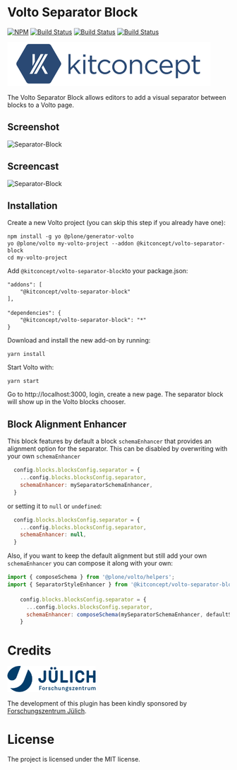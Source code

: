 # Volto Separator Block

[![NPM](https://img.shields.io/npm/v/@kitconcept/volto-separator-block.svg)](https://www.npmjs.com/package/@kitconcept/volto-separator-block)
[![Build Status](https://github.com/kitconcept/volto-separator-block/actions/workflows/code.yml/badge.svg)](https://github.com/kitconcept/volto-separator-block/actions)
[![Build Status](https://github.com/kitconcept/volto-separator-block/actions/workflows/unit.yml/badge.svg)](https://github.com/kitconcept/volto-separator-block/actions)
[![Build Status](https://github.com/kitconcept/volto-separator-block/actions/workflows/acceptance.yml/badge.svg)](https://github.com/kitconcept/volto-separator-block/actions)

![kitconcept GmbH](https://github.com/kitconcept/volto-blocks/raw/master/kitconcept.png)

The Volto Separator Block allows editors to add a visual separator between blocks to a Volto page.

## Screenshot

![Separator-Block](https://github.com/kitconcept/volto-separator-block/raw/master/screenshot.png)

## Screencast

![Separator-Block](https://github.com/kitconcept/volto-separator-block/raw/master/screencast.gif)

## Installation

Create a new Volto project (you can skip this step if you already have one):

```
npm install -g yo @plone/generator-volto
yo @plone/volto my-volto-project --addon @kitconcept/volto-separator-block
cd my-volto-project
```

Add `@kitconcept/volto-separator-block`to your package.json:

```
"addons": [
    "@kitconcept/volto-separator-block"
],

"dependencies": {
    "@kitconcept/volto-separator-block": "*"
}
```

Download and install the new add-on by running:

```
yarn install
```

Start Volto with:

```
yarn start
```

Go to http://localhost:3000, login, create a new page. The separator block will show up in the Volto blocks chooser.

## Block Alignment Enhancer

This block features by default a block `schemaEnhancer` that provides an alignment option for the separator. This can be disabled by overwriting with your own `schemaEnhancer`

```js
  config.blocks.blocksConfig.separator = {
    ...config.blocks.blocksConfig.separator,
    schemaEnhancer: mySeparatorSchemaEnhancer,
  }
```
or setting it to `null` or `undefined`:

```js
  config.blocks.blocksConfig.separator = {
    ...config.blocks.blocksConfig.separator,
    schemaEnhancer: null,
  }
```

Also, if you want to keep the default alignment but still add your own `schemaEnhancer` you can compose it along with your own:

```js
import { composeSchema } from '@plone/volto/helpers';
import { SeparatorStyleEnhancer } from '@kitconcept/volto-separator-block';

    config.blocks.blocksConfig.separator = {
      ...config.blocks.blocksConfig.separator,
      schemaEnhancer: composeSchema(mySeparatorSchemaEnhancer, defaultSeparatorEnhancer),
    }
```

# Credits

<img alt="Forschungszentrum Jülich" src="https://github.com/kitconcept/volto-blocks/raw/master/fz-juelich.svg" width="200px" />

The development of this plugin has been kindly sponsored by [Forschungszentrum Jülich](https://fz-juelich.de).

# License

The project is licensed under the MIT license.
